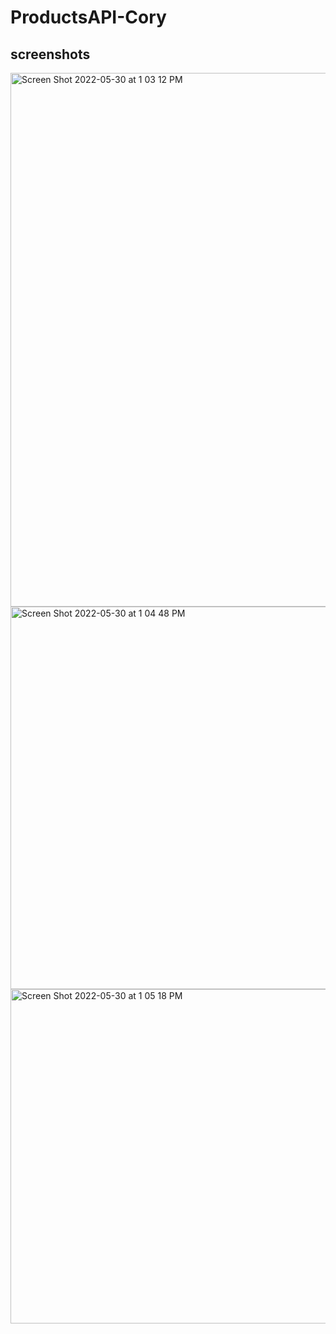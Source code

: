 # ProductsAPI-Cory
## screenshots
<img width="854" alt="Screen Shot 2022-05-30 at 1 03 12 PM" src="https://user-images.githubusercontent.com/89159410/171036087-8adb210c-59e1-4303-a271-caa6a3e17bce.png">
<img width="612" alt="Screen Shot 2022-05-30 at 1 04 48 PM" src="https://user-images.githubusercontent.com/89159410/171036092-63569241-e289-4814-b44b-8f45e2f7d96a.png">
<img width="535" alt="Screen Shot 2022-05-30 at 1 05 18 PM" src="https://user-images.githubusercontent.com/89159410/171036095-8db6b156-7aca-45d5-a936-c2950cddab52.png">
